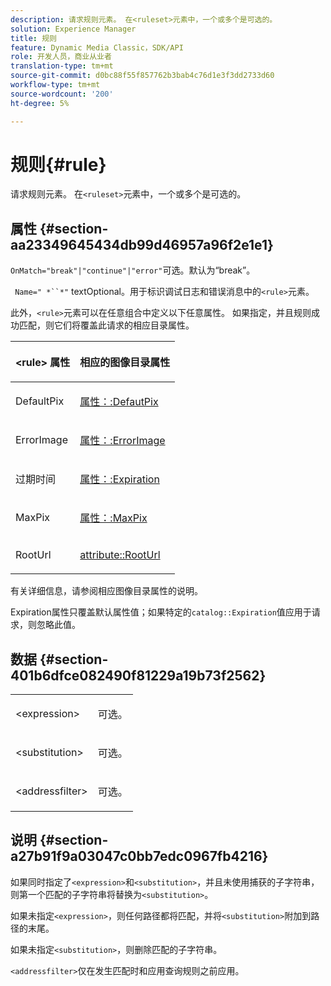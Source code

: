 ```yaml
---
description: 请求规则元素。 在<ruleset>元素中，一个或多个是可选的。
solution: Experience Manager
title: 规则
feature: Dynamic Media Classic，SDK/API
role: 开发人员，商业从业者
translation-type: tm+mt
source-git-commit: d0bc88f55f857762b3bab4c76d1e3f3dd2733d60
workflow-type: tm+mt
source-wordcount: '200'
ht-degree: 5%

---
```



# 规则{#rule}

请求规则元素。 在`<ruleset>`元素中，一个或多个是可选的。

## 属性 {#section-aa23349645434db99d46957a96f2e1e1}

`OnMatch="break"|"continue"|"error"`可选。默认为“break”。

` Name=" *``*"` textOptional。用于标识调试日志和错误消息中的`<rule>`元素。

此外，`<rule>`元素可以在任意组合中定义以下任意属性。 如果指定，并且规则成功匹配，则它们将覆盖此请求的相应目录属性。

<table id="table_AFEFDE61C9ED40019C10D8FE5B16CA23"> 
 <thead> 
  <tr> 
   <th colname="col1" class="entry"> <p>&lt;rule&gt; 属性 </p> </th> 
   <th colname="col2" class="entry"> <p>相应的图像目录属性 </p> </th> 
  </tr> 
 </thead>
 <tbody> 
  <tr> 
   <td colname="col1"> <p> <span class="codeph"> DefaultPix  </span> </p> </td> 
   <td colname="col2"> <p> <a href="../../../../../ir-api/material-cat/image-rendering-api-ref/c-ir-material-catalog/c-ir-attributes-reference/r-ir-defaultpix.md#reference-102c98f9b5d24d2aaaeb756653fb0e6f" type="reference" format="dita" scope="local"> 属性：:DefautPix  </a> </p> </td> 
  </tr> 
  <tr> 
   <td colname="col1"> <p> <span class="codeph"> ErrorImage  </span> </p> </td> 
   <td colname="col2"> <p> <a href="../../../../../ir-api/material-cat/image-rendering-api-ref/c-ir-material-catalog/c-ir-attributes-reference/r-ir-errorimage.md#reference-b58bdaba96074c52802ca8dc54bfe2f0" type="reference" format="dita" scope="local"> 属性：:ErrorImage  </a> </p> </td> 
  </tr> 
  <tr> 
   <td colname="col1"> <p> <span class="codeph"> 过期时间 </span> </p> </td> 
   <td colname="col2"> <p> <a href="../../../../../ir-api/material-cat/image-rendering-api-ref/c-ir-material-catalog/c-ir-attributes-reference/r-ir-expiration.md#reference-0f68ad8199c64bd4bc8d27dd78b7d996" type="reference" format="dita" scope="local"> 属性：:Expiration  </a> </p> </td> 
  </tr> 
  <tr> 
   <td colname="col1"> <p> <span class="codeph"> MaxPix  </span> </p> </td> 
   <td colname="col2"> <p> <a href="../../../../../ir-api/material-cat/image-rendering-api-ref/c-ir-material-catalog/c-ir-attributes-reference/r-ir-maxpix.md#reference-569f186bbc2840a6bd3cffa8ff3e7657" type="reference" format="dita" scope="local"> 属性：:MaxPix  </a> </p> </td> 
  </tr> 
  <tr> 
   <td colname="col1"> <p> <span class="codeph"> RootUrl  </span> </p> </td> 
   <td colname="col2"> <p> <a href="../../../../../ir-api/material-cat/image-rendering-api-ref/c-ir-material-catalog/c-ir-attributes-reference/r-ir-rooturl.md#reference-b8d706a573814802bd6794223cc78402" type="reference" format="dita" scope="local"> attribute::RootUrl  </a> </p> </td> 
  </tr> 
 </tbody> 
</table>

有关详细信息，请参阅相应图像目录属性的说明。

Expiration属性只覆盖默认属性值；如果特定的`catalog::Expiration`值应用于请求，则忽略此值。

## 数据 {#section-401b6dfce082490f81229a19b73f2562}

<table id="simpletable_A7E17B52AF754687ACCFFBE747939331"> 
 <tr class="strow"> 
  <td class="stentry"> <p> <span class="codeph"> &lt;expression&gt; </span> </p> </td> 
  <td class="stentry"> <p>可选。 </p> </td> 
 </tr> 
 <tr class="strow"> 
  <td class="stentry"> <p> <span class="codeph"> &lt;substitution&gt; </span> </p> </td> 
  <td class="stentry"> <p>可选。 </p> </td> 
 </tr> 
 <tr class="strow"> 
  <td class="stentry"> <p> <span class="codeph"> &lt;addressfilter&gt; </span> </p> </td> 
  <td class="stentry"> <p>可选。 </p> </td> 
 </tr> 
</table>

## 说明 {#section-a27b91f9a03047c0bb7edc0967fb4216}

如果同时指定了`<expression>`和`<substitution>`，并且未使用捕获的子字符串，则第一个匹配的子字符串将替换为`<substitution>`。

如果未指定`<expression>`，则任何路径都将匹配，并将`<substitution>`附加到路径的末尾。

如果未指定`<substitution>`，则删除匹配的子字符串。

`<addressfilter>`仅在发生匹配时和应用查询规则之前应用。
